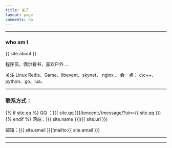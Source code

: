 ```yaml
---
title: 关于
layout: page
comments: no
---
```


---
### who am I 

{{ site.about }}

程序员，偶尔看书，喜欢户外 ...

关注 Linux Redis、Game、libevent、skynet、 nginx ...
会一点： c\c++、python、go、lua、

----

### 联系方式：

{% if site.qq %}
QQ ：[{{ site.qq }}](tencent://message/?uin={{ site.qq }})
{% endif %}
网站：[{{ site.name }}]({{ site.url }})

邮箱：[{{ site.email }}](mailto:{{ site.email }})

----


----
